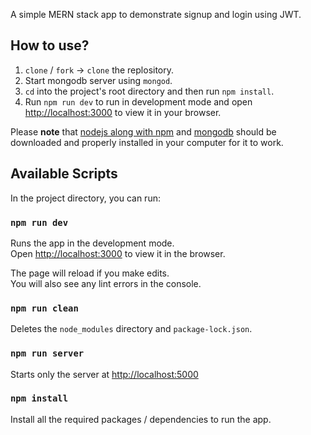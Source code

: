 A simple MERN stack app to demonstrate signup and login using JWT.

## How to use?
1. `clone` / `fork` -> `clone` the replository.
2. Start mongodb server using `mongod`.
3. `cd` into the project's root directory and then run `npm install`.
4. Run `npm run dev` to run in development mode and open [http://localhost:3000](http://localhost:3000) to view it in your browser.

Please **note** that [nodejs along with npm](https://nodejs.org) and [mongodb](https://www.mongodb.com/download-center/community) should be downloaded and properly installed in your computer for it to work.

## Available Scripts

In the project directory, you can run:

### `npm run dev`

Runs the app in the development mode.<br>
Open [http://localhost:3000](http://localhost:3000) to view it in the browser.

The page will reload if you make edits.<br>
You will also see any lint errors in the console.

### `npm run clean`

Deletes the `node_modules` directory and `package-lock.json`.

### `npm run server`

Starts only the server at [http://localhost:5000](http://localhost:5000)

### `npm install`

Install all the required packages / dependencies to run the app.

